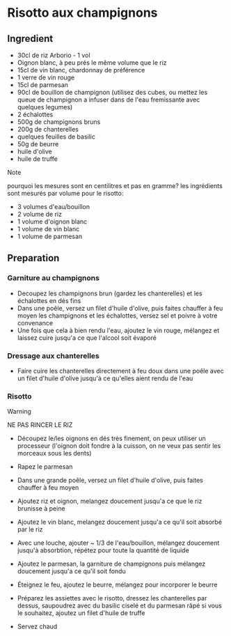 # Risotto aux champignons

## Ingredient

- 30cl de riz Arborio - 1 vol
- Oignon blanc, à peu prés le même volume que le riz
- 15cl de vin blanc, chardonnay de préférence
- 1 verre de vin rouge
- 15cl de parmesan
- 90cl de bouillon de champignon (utilisez des cubes, ou mettez les queue de champignon a infuser dans de l'eau fremissante avec quelques legumes)
- 2 échalottes
- 500g de champignons bruns
- 200g de chanterelles
- quelques feuilles de basilic
- 50g de beurre
- huile d'olive
- huile de truffe

> [!NOTE]
> pourquoi les mesures sont en centilitres et pas en gramme?
> les ingrédients sont mesurés par volume pour le risotto:
>
> - 3 volumes d'eau/bouillon
> - 2 volume de riz
> - 1 volume d'oignon blanc
> - 1 volume de vin blanc
> - 1 volume de parmesan

## Preparation

### Garniture au champignons

- Decoupez les champignons brun (gardez les chanterelles) et les échalottes en dés fins
- Dans une poêle, versez un filet d'huile d'olive, puis faites chauffer à feu moyen les champignons et les échalottes, versez sel et poivre à votre convenance
- Une fois que cela à bien rendu l'eau, ajoutez le vin rouge, mélangez et laissez cuire jusqu'a ce que l'alcool soit évaporé

### Dressage aux chanterelles

- Faire cuire les chanterelles directement à feu doux dans une poêle avec un filet d'huile d'olive jusqu'à ce qu'elles aient rendu de l'eau

### Risotto

> [!WARNING]
> NE PAS RINCER LE RIZ

- Découpez le/les oignons en dés très finement, on peux utiliser un processeur (l'oignon doit fondre à la cuisson, on ne veux pas sentir les morceaux sous les dents)
- Rapez le parmesan

- Dans une grande poêle, versez un filet d'huile d'olive, puis faites chauffer à feu moyen
- Ajoutez riz et oignon, melangez doucement jusqu'a ce que le riz brunisse à peine
- Ajoutez le vin blanc, melangez doucement jusqu'a ce qu'il soit absorbé par le riz
- Avec une louche, ajouter ~ 1/3 de l'eau/bouillon, mélangez doucement jusqu'à absorbtion, répétez pour toute la quantité de liquide
- Ajoutez le parmesan, la garniture de champignons puis mélangez doucement jusqu'a ce qu'il soit fondu
- Éteignez le feu, ajoutez le beurre, mélangez pour incorporer le beurre
- Préparez les assiettes avec le risotto, dressez les chanterelles par dessus, saupoudrez avec du basilic ciselé et du parmesan râpé si vous le souhaitez, ajoutez un filet d'huile de truffe
- Servez chaud

